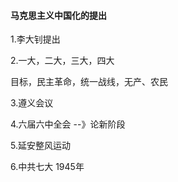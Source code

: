 #### 马克思主义中国化的提出



1.李大钊提出

2.一大，二大，三大，四大

目标，民主革命，统一战线，无产、农民

3.遵义会议

4.六届六中全会 --》论新阶段

5.延安整风运动

6.中共七大 1945年

